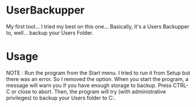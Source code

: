 # UserBackupper
My first tool... I tried my best on this one...
Basically, it's a Users Backupper to, well... backup your Users Folder.

# Usage
NOTE : Run the program from the Start menu. I tried to run it from Setup but there was an error. So I removed the option.
When you start the program, a message will warn you if you have enough storage to backup. Press CTRL-C or close to abort. Then, the program will try (with administrative privileges) to backup your Users folder to C:.

